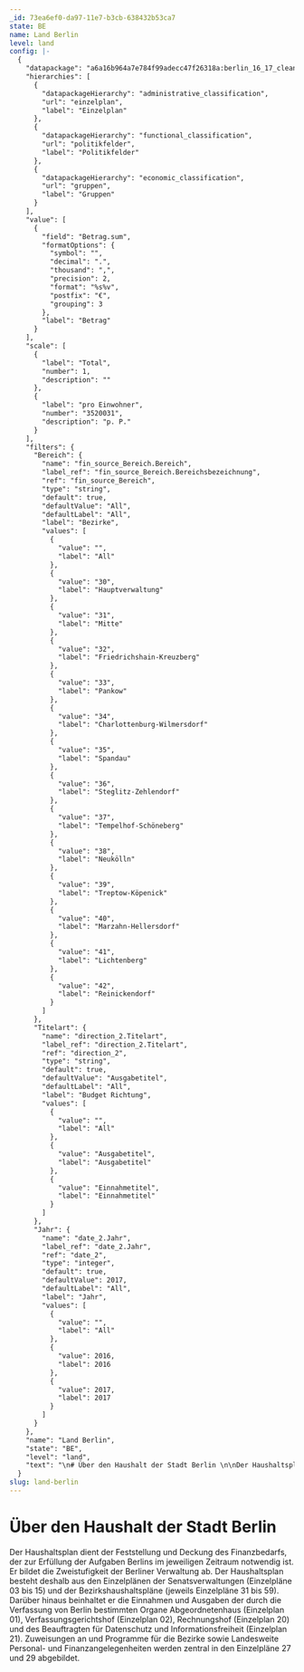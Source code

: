 ```yaml
---
_id: 73ea6ef0-da97-11e7-b3cb-638432b53ca7
state: BE
name: Land Berlin
level: land
config: |-
  {
    "datapackage": "a6a16b964a7e784f99adecc47f26318a:berlin_16_17_clean",
    "hierarchies": [
      {
        "datapackageHierarchy": "administrative_classification",
        "url": "einzelplan",
        "label": "Einzelplan"
      },
      {
        "datapackageHierarchy": "functional_classification",
        "url": "politikfelder",
        "label": "Politikfelder"
      },
      {
        "datapackageHierarchy": "economic_classification",
        "url": "gruppen",
        "label": "Gruppen"
      }
    ],
    "value": [
      {
        "field": "Betrag.sum",
        "formatOptions": {
          "symbol": "",
          "decimal": ".",
          "thousand": ",",
          "precision": 2,
          "format": "%s%v",
          "postfix": "€",
          "grouping": 3
        },
        "label": "Betrag"
      }
    ],
    "scale": [
      {
        "label": "Total",
        "number": 1,
        "description": ""
      },
      {
        "label": "pro Einwohner",
        "number": "3520031",
        "description": "p. P."
      }
    ],
    "filters": {
      "Bereich": {
        "name": "fin_source_Bereich.Bereich",
        "label_ref": "fin_source_Bereich.Bereichsbezeichnung",
        "ref": "fin_source_Bereich",
        "type": "string",
        "default": true,
        "defaultValue": "All",
        "defaultLabel": "All",
        "label": "Bezirke",
        "values": [
          {
            "value": "",
            "label": "All"
          },
          {
            "value": "30",
            "label": "Hauptverwaltung"
          },
          {
            "value": "31",
            "label": "Mitte"
          },
          {
            "value": "32",
            "label": "Friedrichshain-Kreuzberg"
          },
          {
            "value": "33",
            "label": "Pankow"
          },
          {
            "value": "34",
            "label": "Charlottenburg-Wilmersdorf"
          },
          {
            "value": "35",
            "label": "Spandau"
          },
          {
            "value": "36",
            "label": "Steglitz-Zehlendorf"
          },
          {
            "value": "37",
            "label": "Tempelhof-Schöneberg"
          },
          {
            "value": "38",
            "label": "Neukölln"
          },
          {
            "value": "39",
            "label": "Treptow-Köpenick"
          },
          {
            "value": "40",
            "label": "Marzahn-Hellersdorf"
          },
          {
            "value": "41",
            "label": "Lichtenberg"
          },
          {
            "value": "42",
            "label": "Reinickendorf"
          }
        ]
      },
      "Titelart": {
        "name": "direction_2.Titelart",
        "label_ref": "direction_2.Titelart",
        "ref": "direction_2",
        "type": "string",
        "default": true,
        "defaultValue": "Ausgabetitel",
        "defaultLabel": "All",
        "label": "Budget Richtung",
        "values": [
          {
            "value": "",
            "label": "All"
          },
          {
            "value": "Ausgabetitel",
            "label": "Ausgabetitel"
          },
          {
            "value": "Einnahmetitel",
            "label": "Einnahmetitel"
          }
        ]
      },
      "Jahr": {
        "name": "date_2.Jahr",
        "label_ref": "date_2.Jahr",
        "ref": "date_2",
        "type": "integer",
        "default": true,
        "defaultValue": 2017,
        "defaultLabel": "All",
        "label": "Jahr",
        "values": [
          {
            "value": "",
            "label": "All"
          },
          {
            "value": 2016,
            "label": 2016
          },
          {
            "value": 2017,
            "label": 2017
          }
        ]
      }
    },
    "name": "Land Berlin",
    "state": "BE",
    "level": "land",
    "text": "\n# Über den Haushalt der Stadt Berlin \n\nDer Haushaltsplan dient der Feststellung und Deckung des Finanzbedarfs, der zur Erfüllung der Aufgaben Berlins im jeweiligen Zeitraum notwendig ist. Er bildet die Zweistufigkeit der Berliner Verwaltung ab. Der Haushaltsplan besteht deshalb aus den Einzelplänen der Senatsverwaltungen (Einzelpläne 03 bis 15) und der Bezirkshaushaltspläne (jeweils Einzelpläne 31 bis 59). Darüber hinaus beinhaltet er die Einnahmen und Ausgaben der durch die Verfassung von Berlin bestimmten Organe Abgeordnetenhaus (Einzelplan 01), Verfassungsgerichtshof (Einzelplan 02), Rechnungshof (Einzelplan 20) und des Beauftragten für Datenschutz und Informationsfreiheit (Einzelplan 21). Zuweisungen an und Programme für die Bezirke sowie Landesweite Personal- und Finanzangelegenheiten werden zentral in den Einzelpläne 27 und 29 abgebildet.\n"
  }
slug: land-berlin
---
```

# Über den Haushalt der Stadt Berlin 

Der Haushaltsplan dient der Feststellung und Deckung des Finanzbedarfs, der zur Erfüllung der Aufgaben Berlins im jeweiligen Zeitraum notwendig ist. Er bildet die Zweistufigkeit der Berliner Verwaltung ab. Der Haushaltsplan besteht deshalb aus den Einzelplänen der Senatsverwaltungen (Einzelpläne 03 bis 15) und der Bezirkshaushaltspläne (jeweils Einzelpläne 31 bis 59). Darüber hinaus beinhaltet er die Einnahmen und Ausgaben der durch die Verfassung von Berlin bestimmten Organe Abgeordnetenhaus (Einzelplan 01), Verfassungsgerichtshof (Einzelplan 02), Rechnungshof (Einzelplan 20) und des Beauftragten für Datenschutz und Informationsfreiheit (Einzelplan 21). Zuweisungen an und Programme für die Bezirke sowie Landesweite Personal- und Finanzangelegenheiten werden zentral in den Einzelpläne 27 und 29 abgebildet.
